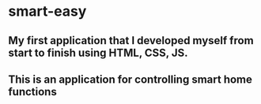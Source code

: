 # smart-easy

## My first application that I developed myself from start to finish using HTML, CSS, JS. 

## This is an application for controlling smart home functions
